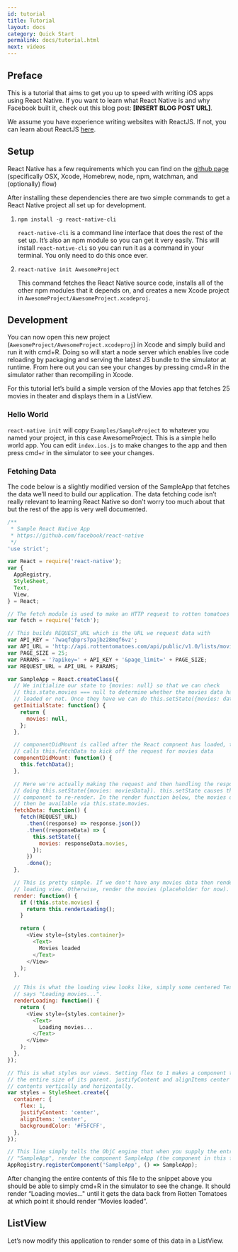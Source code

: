 ```yaml
---
id: tutorial
title: Tutorial
layout: docs
category: Quick Start
permalink: docs/tutorial.html
next: videos
---
```


## Preface

This is a tutorial that aims to get you up to speed with writing iOS apps using React Native. If you want to learn what React Native is and why Facebook built it, check out this blog post: **[INSERT BLOG POST URL]**.

We assume you have experience writing websites with ReactJS. If not, you can learn about ReactJS [here](http://facebook.github.io/react/).


## Setup

React Native has a few requirements which you can find on the [github page](https://github.com/facebook/react-native#requirements) (specifically OSX, Xcode, Homebrew, node, npm, watchman, and (optionally) flow)

After installing these dependencies there are two simple commands to get a React Native project all set up for development.

1. `npm install -g react-native-cli`

    `react-native-cli` is a command line interface that does the rest of the set up. It’s also an npm module so you can get it very easily. This will install `react-native-cli` so you can run it as a command in your terminal. You only need to do this once ever.

2. `react-native init AwesomeProject`

    This command fetches the React Native source code, installs all of the other npm modules that it depends on, and creates a new Xcode project in `AwesomeProject/AwesomeProject.xcodeproj`.


## Development

You can now open this new project (`AwesomeProject/AwesomeProject.xcodeproj`) in Xcode and simply build and run it with cmd+R. Doing so will start a node server which enables live code reloading by packaging and serving the latest JS bundle to the simulator at runtime. From here out you can see your changes by pressing cmd+R in the simulator rather than recompiling in Xcode.

For this tutorial let’s build a simple version of the Movies app that fetches 25 movies in theater and displays them in a ListView.


### Hello World

`react-native init` will copy `Examples/SampleProject` to whatever you named your project, in this case AwesomeProject. This is a simple hello world app. You can edit `index.ios.js` to make changes to the app and then press cmd+r in the simulator to see your changes.


### Fetching Data

The code below is a slightly modified version of the SampleApp that fetches the data we’ll need to build our application. The data fetching code isn’t really relevant to learning React Native so don’t worry too much about that but the rest of the app is very well documented.

```javascript
/**
 * Sample React Native App
 * https://github.com/facebook/react-native
 */
'use strict';

var React = require('react-native');
var {
  AppRegistry,
  StyleSheet,
  Text,
  View,
} = React;

// The fetch module is used to make an HTTP request to rotten tomatoes's API
var fetch = require('fetch');

// This builds REQUEST_URL which is the URL we request data with
var API_KEY = '7waqfqbprs7pajbz28mqf6vz';
var API_URL = 'http://api.rottentomatoes.com/api/public/v1.0/lists/movies/in_theaters.json';
var PAGE_SIZE = 25;
var PARAMS = '?apikey=' + API_KEY + '&page_limit=' + PAGE_SIZE;
var REQUEST_URL = API_URL + PARAMS;

var SampleApp = React.createClass({
  // We initialize our state to {movies: null} so that we can check
  // this.state.movies === null to determine whether the movies data has been
  // loaded or not. Once they have we can do this.setState({movies: data}).
  getInitialState: function() {
    return {
      movies: null,
    };
  },

  // componentDidMount is called after the React compnent has loaded, this
  // calls this.fetchData to kick off the request for movies data
  componentDidMount: function() {
    this.fetchData();
  },

  // Here we're actually making the request and then handling the response by
  // doing this.setState({movies: moviesData}). this.setState causes the
  // component to re-render. In the render function below, the movies data will
  // then be available via this.state.movies.
  fetchData: function() {
    fetch(REQUEST_URL)
      .then((response) => response.json())
      .then((responseData) => {
        this.setState({
          movies: responseData.movies,
        });
      })
      .done();
  },

  // This is pretty simple. If we don't have any movies data then render the
  // loading view. Otherwise, render the movies (placeholder for now).
  render: function() {
    if (!this.state.movies) {
      return this.renderLoading();
    }

    return (
      <View style={styles.container}>
        <Text>
          Movies loaded
        </Text>
      </View>
    );
  },

  // This is what the loading view looks like, simply some centered Text that
  // says "Loading movies...".
  renderLoading: function() {
    return (
      <View style={styles.container}>
        <Text>
          Loading movies...
        </Text>
      </View>
    );
  },
});

// This is what styles our views. Setting flex to 1 makes a component take up
// the entire size of its parent. justifyContent and alignItems center the
// contents vertically and horizontally.
var styles = StyleSheet.create({
  container: {
    flex: 1,
    justifyContent: 'center',
    alignItems: 'center',
    backgroundColor: '#F5FCFF',
  },
});

// This line simply tells the ObjC engine that when you supply the entry point
// "SampleApp", render the component SampleApp (the component in this file)
AppRegistry.registerComponent('SampleApp', () => SampleApp);
```

After changing the entire contents of this file to the snippet above you should be able to simply cmd+R in the simulator to see the change. It should render “Loading movies..." until it gets the data back from Rotten Tomatoes at which point it should render “Movies loaded”.

## ListView

Let’s now modify this application to render some of this data in a ListView.
